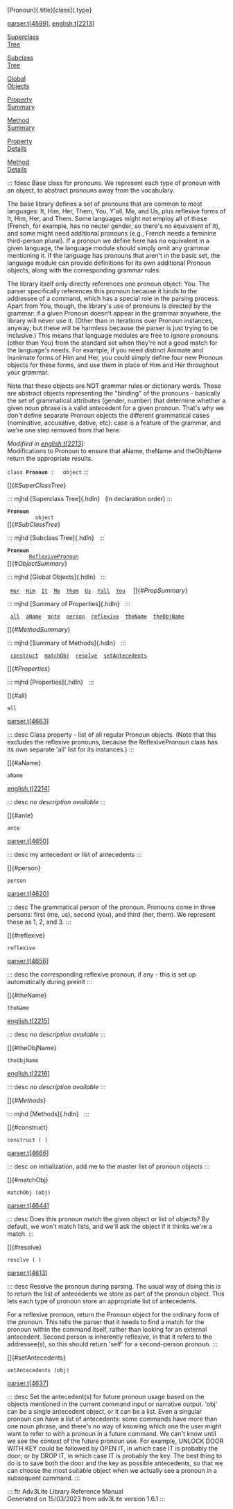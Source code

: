 [Pronoun]{.title}[class]{.type}

[parser.t](../file/parser.t.html)\[[4599](../source/parser.t.html#4599)\],
[english.t](../file/english.t.html)\[[2213](../source/english.t.html#2213)\]

[Superclass\
Tree](#_SuperClassTree_)

[Subclass\
Tree](#_SubClassTree_)

[Global\
Objects](#_ObjectSummary_)

[Property\
Summary](#_PropSummary_)

[Method\
Summary](#_MethodSummary_)

[Property\
Details](#_Properties_)

[Method\
Details](#_Methods_)

::: fdesc
Base class for pronouns. We represent each type of pronoun with an
object, to abstract pronouns away from the vocabulary.

The base library defines a set of pronouns that are common to most
languages: It, Him, Her, Them, You, Y\'all, Me, and Us, plus reflexive
forms of It, Him, Her, and Them. Some languages might not employ all of
these (French, for example, has no neuter gender, so there\'s no
equivalent of It), and some might need additional pronouns (e.g., French
needs a feminine third-person plural). If a pronoun we define here has
no equivalent in a given language, the language module should simply
omit any grammar mentioning it. If the language has pronouns that
aren\'t in the basic set, the language module can provide definitions
for its own additional Pronoun objects, along with the corresponding
grammar rules.

The library itself only directly references one pronoun object: You. The
parser specifically references this pronoun because it binds to the
addressee of a command, which has a special role in the parsing process.
Apart from You, though, the library\'s use of pronouns is directed by
the grammar: if a given Pronoun doesn\'t appear in the grammar anywhere,
the library will never use it. (Other than in iterations over Pronoun
instances, anyway; but these will be harmless because the parser is just
trying to be inclusive.) This means that language modules are free to
ignore pronouns (other than You) from the standard set when they\'re not
a good match for the language\'s needs. For example, if you need
distinct Animate and Inanimate forms of Him and Her, you could simply
define four new Pronoun objects for these forms, and use them in place
of Him and Her throughout your grammar.

Note that these objects are NOT grammar rules or dictionary words. These
are abstract objects representing the \"binding\" of the pronouns -
basically the set of grammatical attributes (gender, number) that
determine whether a given noun phrase is a valid antecedent for a given
pronoun. That\'s why we don\'t define separate Pronoun objects the
different grammatical cases (nominative, accusative, dative, etc): case
is a feature of the grammar, and we\'re one step removed from that here.

*Modified in
[english.t](../file/english.t.html)\[[2213](../source/english.t.html#2213)\]:*\
Modifications to Pronoun to ensure that aName, theName and theObjName
return the appropriate results.

`class `**`Pronoun`**` :   object`
:::

[]{#_SuperClassTree_}

::: mjhd
[Superclass Tree]{.hdln}   (in declaration order)
:::

**`Pronoun`**\
`         object`\
[]{#_SubClassTree_}

::: mjhd
[Subclass Tree]{.hdln}  
:::

**`Pronoun`**\
`         `[`ReflexivePronoun`](../object/ReflexivePronoun.html)\
[]{#_ObjectSummary_}

::: mjhd
[Global Objects]{.hdln}  
:::

` `[`Her`](../object/Her.html)`  `[`Him`](../object/Him.html)`  `[`It`](../object/It.html)`  `[`Me`](../object/Me.html)`  `[`Them`](../object/Them.html)`  `[`Us`](../object/Us.html)`  `[`Yall`](../object/Yall.html)`  `[`You`](../object/You.html)`  `
[]{#_PropSummary_}

::: mjhd
[Summary of Properties]{.hdln}  
:::

` `[`all`](#all)`  `[`aName`](#aName)`  `[`ante`](#ante)`  `[`person`](#person)`  `[`reflexive`](#reflexive)`  `[`theName`](#theName)`  `[`theObjName`](#theObjName)`  `

[]{#_MethodSummary_}

::: mjhd
[Summary of Methods]{.hdln}  
:::

` `[`construct`](#construct)`  `[`matchObj`](#matchObj)`  `[`resolve`](#resolve)`  `[`setAntecedents`](#setAntecedents)`  `

[]{#_Properties_}

::: mjhd
[Properties]{.hdln}  
:::

[]{#all}

`all`

[parser.t](../file/parser.t.html)\[[4663](../source/parser.t.html#4663)\]

::: desc
Class property - list of all regular Pronoun objects. (Note that this
excludes the reflexive pronouns, because the ReflexivePronoun class has
its own separate \'all\' list for its instances.)
:::

[]{#aName}

`aName`

[english.t](../file/english.t.html)\[[2214](../source/english.t.html#2214)\]

::: desc
*no description available*
:::

[]{#ante}

`ante`

[parser.t](../file/parser.t.html)\[[4650](../source/parser.t.html#4650)\]

::: desc
my antecedent or list of antecedents
:::

[]{#person}

`person`

[parser.t](../file/parser.t.html)\[[4620](../source/parser.t.html#4620)\]

::: desc
The grammatical person of the pronoun. Pronouns come in three persons:
first (me, us), second (you), and third (her, them). We represent these
as 1, 2, and 3.
:::

[]{#reflexive}

`reflexive`

[parser.t](../file/parser.t.html)\[[4656](../source/parser.t.html#4656)\]

::: desc
the corresponding reflexive pronoun, if any - this is set up
automatically during preinit
:::

[]{#theName}

`theName`

[english.t](../file/english.t.html)\[[2215](../source/english.t.html#2215)\]

::: desc
*no description available*
:::

[]{#theObjName}

`theObjName`

[english.t](../file/english.t.html)\[[2216](../source/english.t.html#2216)\]

::: desc
*no description available*
:::

[]{#_Methods_}

::: mjhd
[Methods]{.hdln}  
:::

[]{#construct}

`construct ( )`

[parser.t](../file/parser.t.html)\[[4666](../source/parser.t.html#4666)\]

::: desc
on initialization, add me to the master list of pronoun objects
:::

[]{#matchObj}

`matchObj (obj)`

[parser.t](../file/parser.t.html)\[[4644](../source/parser.t.html#4644)\]

::: desc
Does this pronoun match the given object or list of objects? By default,
we won\'t match lists, and we\'ll ask the object if it thinks we\'re a
match.
:::

[]{#resolve}

`resolve ( )`

[parser.t](../file/parser.t.html)\[[4613](../source/parser.t.html#4613)\]

::: desc
Resolve the pronoun during parsing. The usual way of doing this is to
return the list of antecedents we store as part of the pronoun object.
This lets each type of pronoun store an appropriate list of antecedents.

For a reflexive pronoun, return the Pronoun object for the ordinary form
of the pronoun. This tells the parser that it needs to find a match for
the pronoun within the command itself, rather than looking for an
external antecedent. Second person is inherently reflexive, in that it
refers to the addressee(s), so this should return \'self\' for a
second-person pronoun.
:::

[]{#setAntecedents}

`setAntecedents (obj)`

[parser.t](../file/parser.t.html)\[[4637](../source/parser.t.html#4637)\]

::: desc
Set the antecedent(s) for future pronoun usage based on the objects
mentioned in the current command input or narrative output. \'obj\' can
be a single antecedent object, or it can be a list. Even a singular
pronoun can have a list of antecedents: some commands have more than one
noun phrase, and there\'s no way of knowing which one the user might
want to refer to with a pronoun in a future command. We can\'t know
until we see the context of the future pronoun use. For example, UNLOCK
DOOR WITH KEY could be followed by OPEN IT, in which case IT is probably
the door; or by DROP IT, in which case IT is probably the key. The best
thing to do is to save both the door and the key as possible
antecedents, so that we can choose the most suitable object when we
actually see a pronoun in a subsequent command.
:::

::: ftr
Adv3Lite Library Reference Manual\
Generated on 15/03/2023 from adv3Lite version 1.6.1
:::
